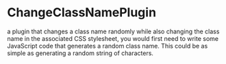 # ChangeClassNamePlugin
a plugin that changes a class name randomly while also changing the class name in the associated CSS stylesheet, you would first need to write some JavaScript code that generates a random class name. This could be as simple as generating a random string of characters.
